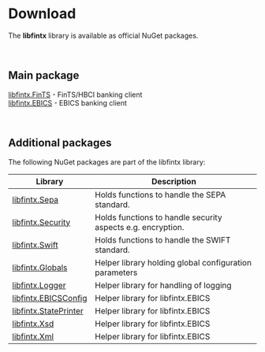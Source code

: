 # Download

The **libfintx** library is available as official NuGet packages.

<br />

## Main package

[libfintx.FinTS](https://www.nuget.org/packages/libfintx.FinTS) - FinTS/HBCI banking client<br />
[libfintx.EBICS](https://www.nuget.org/packages/libfintx.EBICS) - EBICS banking client

<br />

## Additional packages

The following NuGet packages are part of the libfintx library:

| Library                                                                       | Description                                            |
| ----------------------------------------------------------------------------- | ------------------------------------------------------ |
| [libfintx.Sepa](https://www.nuget.org/packages/libfintx.Sepa)                 | Holds functions to handle the SEPA standard.           |
| [libfintx.Security](https://www.nuget.org/packages/libfintx.Security)         | Holds functions to handle security aspects e.g. encryption. |
| [libfintx.Swift](https://www.nuget.org/packages/libfintx.Swift)               | Holds functions to handle the SWIFT standard.          |
| [libfintx.Globals](https://www.nuget.org/packages/libfintx.Globals)           | Helper library holding global configuration parameters |
| [libfintx.Logger](https://www.nuget.org/packages/libfintx.Logger)             | Helper library for handling of logging                 |
| [libfintx.EBICSConfig](https://www.nuget.org/packages/libfintx.EBICSConfig)   | Helper library for libfintx.EBICS                      |
| [libfintx.StatePrinter](https://www.nuget.org/packages/libfintx.StatePrinter) | Helper library for libfintx.EBICS                      |
| [libfintx.Xsd](https://www.nuget.org/packages/libfintx.Xsd)                   | Helper library for libfintx.EBICS                      |
| [libfintx.Xml](https://www.nuget.org/packages/libfintx.Xml)                   | Helper library for libfintx.EBICS                      |
